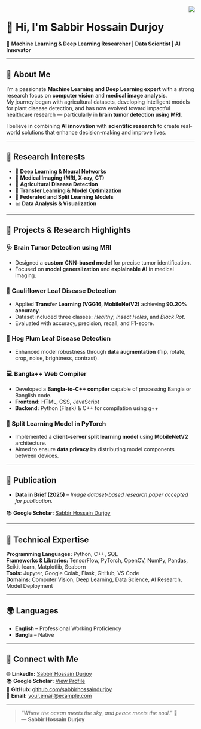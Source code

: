 <img align="right" src="https://visitor-badge.laobi.icu/badge?page_id=esabbir-hossain-durjoy.visitor-badge"/>

# 👋 Hi, I'm Sabbir Hossain Durjoy  
🎯 **Machine Learning & Deep Learning Researcher | Data Scientist | AI Innovator**

---

## 🧠 About Me
I’m a passionate **Machine Learning and Deep Learning expert** with a strong research focus on **computer vision** and **medical image analysis**.  
My journey began with agricultural datasets, developing intelligent models for plant disease detection, and has now evolved toward impactful healthcare research — particularly in **brain tumor detection using MRI**.  

I believe in combining **AI innovation** with **scientific research** to create real-world solutions that enhance decision-making and improve lives.  

---

## 🔬 Research Interests
- 🧩 **Deep Learning & Neural Networks**  
- 🧠 **Medical Imaging (MRI, X-ray, CT)**  
- 🌾 **Agricultural Disease Detection**  
- 🧮 **Transfer Learning & Model Optimization**  
- 🤝 **Federated and Split Learning Models**  
- 📊 **Data Analysis & Visualization**

---

## 🚀 Projects & Research Highlights

### 🩺 Brain Tumor Detection using MRI
- Designed a **custom CNN-based model** for precise tumor identification.  
- Focused on **model generalization** and **explainable AI** in medical imaging.  

### 🥦 Cauliflower Leaf Disease Detection
- Applied **Transfer Learning (VGG16, MobileNetV2)** achieving **90.20% accuracy**.  
- Dataset included three classes: *Healthy*, *Insect Holes*, and *Black Rot*.  
- Evaluated with accuracy, precision, recall, and F1-score.  

### 🌿 Hog Plum Leaf Disease Detection
- Enhanced model robustness through **data augmentation** (flip, rotate, crop, noise, brightness, contrast).  

### 💻 Bangla++ Web Compiler
- Developed a **Bangla-to-C++ compiler** capable of processing Bangla or Banglish code.  
- **Frontend:** HTML, CSS, JavaScript  
- **Backend:** Python (Flask) & C++ for compilation using g++  

### 🔗 Split Learning Model in PyTorch
- Implemented a **client–server split learning model** using **MobileNetV2** architecture.  
- Aimed to ensure **data privacy** by distributing model components between devices.

---

## 📄 Publication
- **Data in Brief (2025)** – *Image dataset-based research paper accepted for publication.*

📚 **Google Scholar:** [Sabbir Hossain Durjoy](https://scholar.google.com/citations?user=kutVEGUAAAAJ&hl=en)

---

## 🧰 Technical Expertise
**Programming Languages:** Python, C++, SQL  
**Frameworks & Libraries:** TensorFlow, PyTorch, OpenCV, NumPy, Pandas, Scikit-learn, Matplotlib, Seaborn  
**Tools:** Jupyter, Google Colab, Flask, GitHub, VS Code  
**Domains:** Computer Vision, Deep Learning, Data Science, AI Research, Model Deployment  

---

## 🌍 Languages
- **English** – Professional Working Proficiency  
- **Bangla** – Native  

---

## 🤝 Connect with Me
🌐 **LinkedIn:** [Sabbir Hossain Durjoy](https://www.linkedin.com/in/sabbir-hossain-durjoy-9732aa379/)  
📚 **Google Scholar:** [View Profile](https://scholar.google.com/citations?user=kutVEGUAAAAJ&hl=en)  
💼 **GitHub:** [github.com/sabbirhossaindurjoy](https://github.com/sabbirhossaindurjoy)  
📧 **Email:** your.email@example.com  

---

> *“Where the ocean meets the sky, and peace meets the soul.”* 🌊  
> — **Sabbir Hossain Durjoy**

